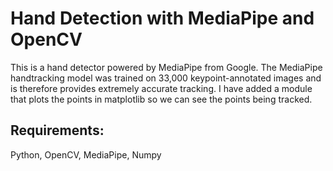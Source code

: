 # Hand Detection with MediaPipe and OpenCV

This is a hand detector powered by MediaPipe from Google. The MediaPipe handtracking model was trained on 33,000 keypoint-annotated images and is therefore provides extremely accurate tracking. I have added a module that plots the points in matplotlib so we can see the points being tracked.

## Requirements:
Python, OpenCV, MediaPipe, Numpy 
